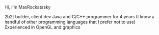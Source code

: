 Hi, I’m MaxRockatasky

2b2t builder, client dev
Java and C/C++ programmer for 4 years
(I know a handful of other programming languages that I prefer not to use)
Experienced in OpenGL and graphics
